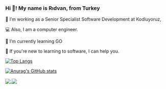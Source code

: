 ### Hi 👋! My name is Rıdvan, from Turkey

🔭 I’m working as a Senior Specialist Software Development at Kodluyoruz,

💻 Also, I am a computer engineer.

🌱 I’m currently learning GO

💬 If you're new to learning to software, I can help you.


[![Top Langs](https://github-readme-stats.vercel.app/api/top-langs/?username=rdvndgn4235&langs_count=8&theme=tokyonight)](https://github.com/rdvndgn4235/github-readme-stats)

[![Anurag's GitHub stats](https://github-readme-stats.vercel.app/api?username=rdvndgn4235&theme=dracula)](https://github.com/rdvndgn4235/github-readme-stats)





<a href="https://github.com/anuraghazra/github-readme-stats">
  <img align="center" src="https://github-readme-stats.vercel.app/api/pin?username=rdvndgn4235&repo=microservices" />
</a>
<a href="https://github.com/anuraghazra/convoychat">
  <img align="center" src="https://github-readme-stats.vercel.app/api/pin?username=rdvndgn4235&repo=user_login" />
</a>

<!--
**rdvndgn4235/rdvndgn4235** is a ✨ _special_ ✨ repository because its `README.md` (this file) appears on your GitHub profile.

Here are some ideas to get you started:

- 🔭 I’m currently working on ...
- 🌱 I’m currently learning ...
- 👯 I’m looking to collaborate on ...
- 🤔 I’m looking for help with ...
- 💬 Ask me about ...
- 📫 How to reach me: ...
- 😄 Pronouns: ...
- ⚡ Fun fact: ...
-->
